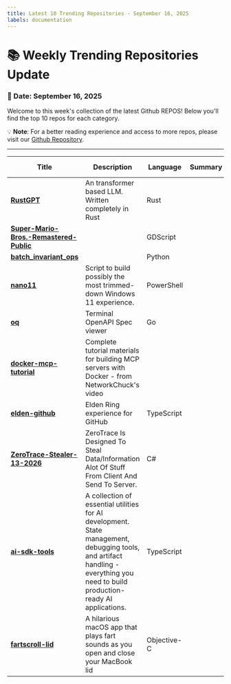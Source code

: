 ```yaml
---
title: Latest 10 Trending Repositories - September 16, 2025
labels: documentation
---
```

# 📚 Weekly Trending Repositories Update

### 📅 Date: September 16, 2025

Welcome to this week's collection of the latest Github REPOS! Below you'll find the top 10 repos for each category.

💡 **Note**: For a better reading experience and access to more repos, please visit our [Github Repository](https://github.com/marc-ko/daily-trending-repo).

---

| **Title** | **Description** | **Language** | **Summary** | **Tags** | **Stars Count** |
| --- | --- | --- | --- | --- | --- |
| **[RustGPT](https://github.com/tekaratzas/RustGPT)** | An transformer based LLM. Written completely in Rust | Rust |  |  | 1173 |
| **[Super-Mario-Bros.-Remastered-Public](https://github.com/JHDev2006/Super-Mario-Bros.-Remastered-Public)** |  | GDScript |  |  | 698 |
| **[batch_invariant_ops](https://github.com/thinking-machines-lab/batch_invariant_ops)** |  | Python |  |  | 591 |
| **[nano11](https://github.com/ntdevlabs/nano11)** | Script to build possibly the most trimmed-down Windows 11 experience. | PowerShell |  |  | 559 |
| **[oq](https://github.com/plutov/oq)** | Terminal OpenAPI Spec viewer | Go |  |  | 531 |
| **[docker-mcp-tutorial](https://github.com/theNetworkChuck/docker-mcp-tutorial)** | Complete tutorial materials for building MCP servers with Docker - from NetworkChuck's video |  |  |  | 472 |
| **[elden-github](https://github.com/SaltyAom/elden-github)** | Elden Ring experience for GitHub | TypeScript |  |  | 459 |
| **[ZeroTrace-Stealer-13-2026](https://github.com/luis22d/ZeroTrace-Stealer-13-2026)** | ZeroTrace Is Designed To Steal Data/Information Alot Of Stuff From Client And Send To Server. | C# |  | <details><summary>crypt...</summary><p>crypter, crypter-fud, fud-crypter, fud-stealer, panel-stealer, stealer, stealer-files, stealer-fud, stealer-panel, stealing</p></details> | 457 |
| **[ai-sdk-tools](https://github.com/midday-ai/ai-sdk-tools)** | A collection of essential utilities for AI development. State management, debugging tools, and artifact handling - everything you need to build production-ready AI applications. | TypeScript |  | ai-sdk | 449 |
| **[fartscroll-lid](https://github.com/iannuttall/fartscroll-lid)** | A hilarious macOS app that plays fart sounds as you open and close your MacBook lid | Objective-C |  |  | 315 |

